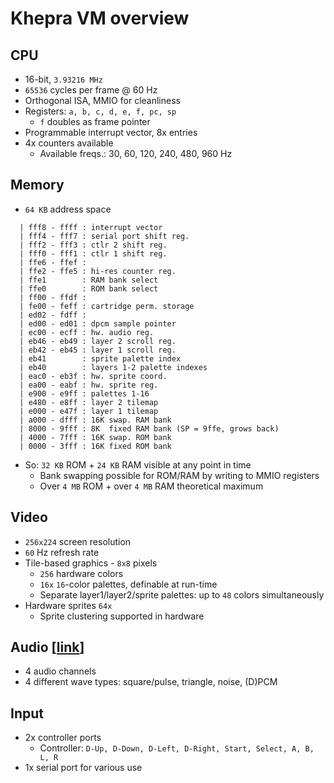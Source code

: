 Khepra VM overview
==================

CPU
---

- 16-bit, `3.93216 MHz`
- `65536` cycles per frame @ 60 Hz
- Orthogonal ISA, MMIO for cleanliness
- Registers: `a, b, c, d, e, f, pc, sp`
  - `f` doubles as frame pointer
- Programmable interrupt vector, 8x entries
- 4x counters available
  - Available freqs.: 30, 60, 120, 240, 480, 960 Hz

Memory
------

- `64 KB` address space
```
  | fff8 - ffff : interrupt vector
  | fff4 - fff7 : serial port shift reg.
  | fff2 - fff3 : ctlr 2 shift reg.
  | fff0 - fff1 : ctlr 1 shift reg.
  | ffe6 - ffef :
  | ffe2 - ffe5 : hi-res counter reg.
  | ffe1        : RAM bank select
  | ffe0        : ROM bank select
  | ff00 - ffdf :
  | fe00 - feff : cartridge perm. storage
  | ed02 - fdff :
  | ed00 - ed01 : dpcm sample pointer
  | ec00 - ecff : hw. audio reg.
  | eb46 - eb49 : layer 2 scroll reg.
  | eb42 - eb45 : layer 1 scroll reg.
  | eb41        : sprite palette index
  | eb40        : layers 1-2 palette indexes
  | eac0 - eb3f : hw. sprite coord.
  | ea00 - eabf : hw. sprite reg.
  | e900 - e9ff : palettes 1-16
  | e480 - e8ff : layer 2 tilemap
  | e000 - e47f : layer 1 tilemap
  | a000 - dfff : 16K swap. RAM bank 
  | 8000 - 9fff : 8K  fixed RAM bank (SP = 9ffe, grows back)
  | 4000 - 7fff : 16K swap. ROM bank
  | 0000 - 3fff : 16K fixed ROM bank
```
- So: `32 KB` ROM + `24 KB` RAM visible at any point in time
  - Bank swapping possible for ROM/RAM by writing to MMIO registers
  - Over `4 MB` ROM + over `4 MB` RAM theoretical maximum

Video
-----

- `256x224` screen resolution
- `60` Hz refresh rate
- Tile-based graphics - `8x8` pixels
  - `256` hardware colors
  - `16x` `16`-color palettes, definable at run-time
  - Separate layer1/layer2/sprite palettes: up to `48` colors simultaneously
- Hardware sprites `64x`
  - Sprite clustering supported in hardware

Audio [[link](Audio.md)]
-----

- 4 audio channels
- 4 different wave types: square/pulse, triangle, noise, (D)PCM

Input
-----

- 2x controller ports
  - Controller: `D-Up, D-Down, D-Left, D-Right, Start, Select, A, B, L, R`
- 1x serial port for various use

